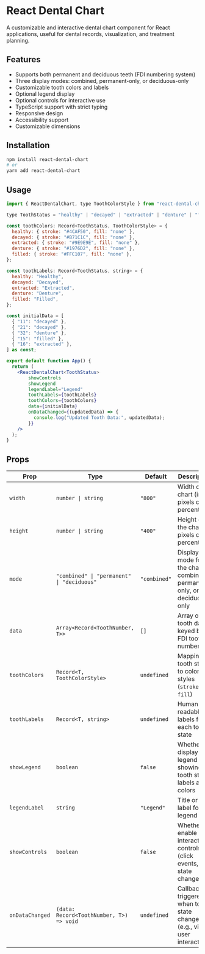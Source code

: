 # React Dental Chart

A customizable and interactive dental chart component for React applications, useful for dental records, visualization, and treatment planning.

## Features

- Supports both permanent and deciduous teeth (FDI numbering system)
- Three display modes: combined, permanent-only, or deciduous-only
- Customizable tooth colors and labels
- Optional legend display
- Optional controls for interactive use
- TypeScript support with strict typing
- Responsive design
- Accessibility support
- Customizable dimensions

## Installation

```bash
npm install react-dental-chart
# or
yarn add react-dental-chart
```

## Usage

```jsx
import { ReactDentalChart, type ToothColorStyle } from "react-dental-chart";

type ToothStatus = "healthy" | "decayed" | "extracted" | "denture" | "filled";

const toothColors: Record<ToothStatus, ToothColorStyle> = {
  healthy: { stroke: "#4CAF50", fill: "none" },
  decayed: { stroke: "#B71C1C", fill: "none" },
  extracted: { stroke: "#9E9E9E", fill: "none" },
  denture: { stroke: "#1976D2", fill: "none" },
  filled: { stroke: "#FFC107", fill: "none" },
};

const toothLabels: Record<ToothStatus, string> = {
  healthy: "Healthy",
  decayed: "Decayed",
  extracted: "Extracted",
  denture: "Denture",
  filled: "Filled",
};

const initialData = [
  { "11": "decayed" },
  { "21": "decayed" },
  { "32": "denture" },
  { "15": "filled" },
  { "16": "extracted" },
] as const;

export default function App() {
  return (
    <ReactDentalChart<ToothStatus>
        showControls
        showLegend
        legendLabel="Legend"
        toothLabels={toothLabels}
        toothColors={toothColors}
        data={initialData}
        onDataChanged={(updatedData) => {
          console.log("Updated Tooth Data:", updatedData);
        }}
    />
  );
}
```
## Props

 | Prop            | Type                                       | Default          | Description                                                              |
| --------------- | ------------------------------------------ | ---------------- | ------------------------------------------------------------------------ |
| `width`         | `number \| string`                         | `"800"`          | Width of the chart (in pixels or percentage)                             |
| `height`        | `number \| string`                         | `"400"`          | Height of the chart (in pixels or percentage)                            |
| `mode`          | `"combined" \| "permanent" \| "deciduous"` | `"combined"`     | Display mode for the chart: combined, permanent-only, or deciduous-only  |
| `data`          | `Array<Record<ToothNumber, T>>`            | `[]`             | Array of tooth data keyed by FDI tooth number                            |
| `toothColors`   | `Record<T, ToothColorStyle>`               | `undefined`      | Mapping of tooth states to color styles (`stroke` and `fill`)            |
| `toothLabels`   | `Record<T, string>`                        | `undefined`      | Human-readable labels for each tooth state                               |
| `showLegend`    | `boolean`                                  | `false`          | Whether to display a legend showing the tooth state labels and colors    |
| `legendLabel`   | `string`                                   | `"Legend"`       | Title or label for the legend                                            |
| `showControls`  | `boolean`                                  | `false`          | Whether to enable interactive controls (click events, state changes)     |
| `onDataChanged` | `(data: Record<ToothNumber, T>) => void`   | `undefined`      | Callback triggered when tooth state changes (e.g., via user interaction) |
